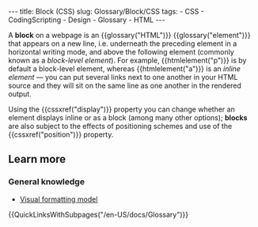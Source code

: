 --- title: Block (CSS) slug: Glossary/Block/CSS tags: - CSS - CodingScripting - Design - Glossary - HTML ---

A **block** on a webpage is an {{glossary("HTML")}} {{glossary("element")}} that appears on a new line, i.e. underneath the preceding element in a horizontal writing mode, and above the following element (commonly known as a *block-level element*). For example, {{htmlelement("p")}} is by default a block-level element, whereas {{htmlelement("a")}} is an *inline element* — you can put several links next to one another in your HTML source and they will sit on the same line as one another in the rendered output.

Using the {{cssxref("display")}} property you can change whether an element displays inline or as a block (among many other options); **blocks** are also subject to the effects of positioning schemes and use of the {{cssxref("position")}} property.

Learn more
----------

### General knowledge

-   [Visual formatting model](/en-US/docs/Web/CSS/Visual_formatting_model)

{{QuickLinksWithSubpages("/en-US/docs/Glossary")}}
